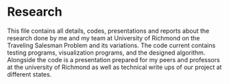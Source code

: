 # Research

This file contains all details, codes, presentations and reports about the research done by me and my team at University of Richmond on
the Traveling Salesman Problem and its variations. The code current contains testing programs, visualization programs, and the designed
algorithm. Alongside the code is a presentation prepared for my peers and professors at the university of Richmond as well as technical
write ups of our project at different states.

